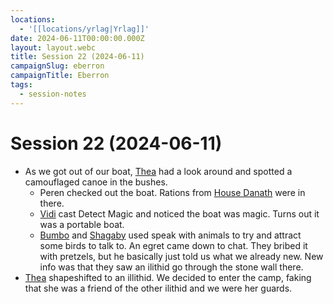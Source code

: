 ```yaml
---
locations:
  - '[[locations/yrlag|Yrlag]]'
date: 2024-06-11T00:00:00.000Z
layout: layout.webc
title: Session 22 (2024-06-11)
campaignSlug: eberron
campaignTitle: Eberron
tags:
  - session-notes
---
```

# Session 22 (2024-06-11)

-  As we got out of our boat, [Thea](pcs/thea.md) had a look around and spotted a camouflaged canoe in the bushes.
	- Peren checked out the boat. Rations from [House Danath](other/house-deneith.md) were in there.
	- [Vidi](pcs/vidi-veni.md) cast Detect Magic and noticed the boat was magic. Turns out it was a portable boat.
	- [Bumbo](pcs/bumbo.md) and [Shagaby](pcs/shagaby.md) used speak with animals to try and attract some birds to talk to. An egret came down to chat. They bribed it with pretzels, but he basically just told us what we already new. New info was that they saw an ilithid go through the stone wall there.
- [Thea](pcs/thea.md) shapeshifted to an illithid. We decided to enter the camp, faking that she was a friend of the other ilithid and we were her guards.
